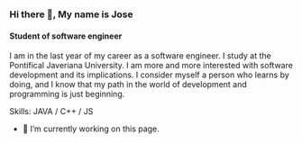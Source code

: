 ### Hi there 👋, My name is Jose
#### Student of software engineer

I am in the last year of my career as a software engineer. I study at the Pontifical Javeriana University. I am more and more interested with software development and its implications. I consider myself a person who learns by doing, and I know that my path in the world of development and programming is just beginning.

Skills: JAVA / C++ / JS

- 🔭 I’m currently working on this page. 






<!---
josefer-zuluaga/josefer-zuluaga is a ✨ special ✨ repository because its `README.md` (this file) appears on your GitHub profile.
You can click the Preview link to take a look at your changes.
--->
